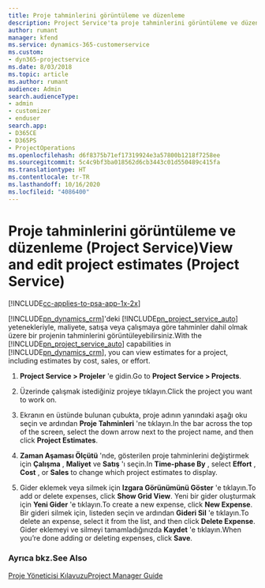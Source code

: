 ```yaml
---
title: Proje tahminlerini görüntüleme ve düzenleme
description: Project Service'ta proje tahminlerini görüntüleme ve düzenleme
author: rumant
manager: kfend
ms.service: dynamics-365-customerservice
ms.custom:
- dyn365-projectservice
ms.date: 8/03/2018
ms.topic: article
ms.author: rumant
audience: Admin
search.audienceType:
- admin
- customizer
- enduser
search.app:
- D365CE
- D365PS
- ProjectOperations
ms.openlocfilehash: d6f8375b71ef17319924e3a57800b1218f7258ee
ms.sourcegitcommit: 5c4c9bf3ba018562d6cb3443c01d550489c415fa
ms.translationtype: HT
ms.contentlocale: tr-TR
ms.lasthandoff: 10/16/2020
ms.locfileid: "4086400"
---
```

# <a name="view-and-edit-project-estimates-project-service"></a><span data-ttu-id="648fa-103">Proje tahminlerini görüntüleme ve düzenleme (Project Service)</span><span class="sxs-lookup"><span data-stu-id="648fa-103">View and edit project estimates (Project Service)</span></span>

[!INCLUDE[cc-applies-to-psa-app-1x-2x](../includes/cc-applies-to-psa-app-1x-2x.md)]

<span data-ttu-id="648fa-104">[!INCLUDE[pn_dynamics_crm](../includes/pn-dynamics-crm.md)]'deki [!INCLUDE[pn_project_service_auto](../includes/pn-project-service-auto.md)] yetenekleriyle, maliyete, satışa veya çalışmaya göre tahminler dahil olmak üzere bir projenin tahminlerini görüntüleyebilirsiniz.</span><span class="sxs-lookup"><span data-stu-id="648fa-104">With the [!INCLUDE[pn_project_service_auto](../includes/pn-project-service-auto.md)] capabilities in [!INCLUDE[pn_dynamics_crm](../includes/pn-dynamics-crm.md)], you can view estimates for a project, including estimates by cost, sales, or effort.</span></span>  
  
1.  <span data-ttu-id="648fa-105">**Project Service > Projeler** 'e gidin.</span><span class="sxs-lookup"><span data-stu-id="648fa-105">Go to **Project Service > Projects**.</span></span>  
  
2.  <span data-ttu-id="648fa-106">Üzerinde çalışmak istediğiniz projeye tıklayın.</span><span class="sxs-lookup"><span data-stu-id="648fa-106">Click the project you want to work on.</span></span>  
  
3.  <span data-ttu-id="648fa-107">Ekranın en üstünde bulunan çubukta, proje adının yanındaki aşağı oku seçin ve ardından **Proje Tahminleri** 'ne tıklayın.</span><span class="sxs-lookup"><span data-stu-id="648fa-107">In the bar across the top of the screen, select the down arrow next to the project name, and then click **Project Estimates**.</span></span>  
  
4.  <span data-ttu-id="648fa-108">**Zaman Aşaması Ölçütü** 'nde, gösterilen proje tahminlerini değiştirmek için **Çalışma** , **Maliyet** ve **Satış** 'ı seçin.</span><span class="sxs-lookup"><span data-stu-id="648fa-108">In **Time-phase By** , select **Effort** , **Cost** , or **Sales** to change which project estimates to display.</span></span>  
  
5.  <span data-ttu-id="648fa-109">Gider eklemek veya silmek için **Izgara Görünümünü Göster** 'e tıklayın.</span><span class="sxs-lookup"><span data-stu-id="648fa-109">To add or delete expenses, click **Show Grid View**.</span></span> <span data-ttu-id="648fa-110">Yeni bir gider oluşturmak için **Yeni Gider** 'e tıklayın.</span><span class="sxs-lookup"><span data-stu-id="648fa-110">To create a new expense, click **New Expense**.</span></span> <span data-ttu-id="648fa-111">Bir gideri silmek için, listeden seçin ve ardından **Gideri Sil** 'e tıklayın.</span><span class="sxs-lookup"><span data-stu-id="648fa-111">To delete an expense, select it from the list, and then click **Delete Expense**.</span></span> <span data-ttu-id="648fa-112">Gider eklemeyi ve silmeyi tamamladığınızda **Kaydet** 'e tıklayın.</span><span class="sxs-lookup"><span data-stu-id="648fa-112">When you’re done adding or deleting expenses, click **Save**.</span></span>  
  
### <a name="see-also"></a><span data-ttu-id="648fa-113">Ayrıca bkz.</span><span class="sxs-lookup"><span data-stu-id="648fa-113">See Also</span></span>  
 [<span data-ttu-id="648fa-114">Proje Yöneticisi Kılavuzu</span><span class="sxs-lookup"><span data-stu-id="648fa-114">Project Manager Guide</span></span>](../psa/project-manager-guide.md)
